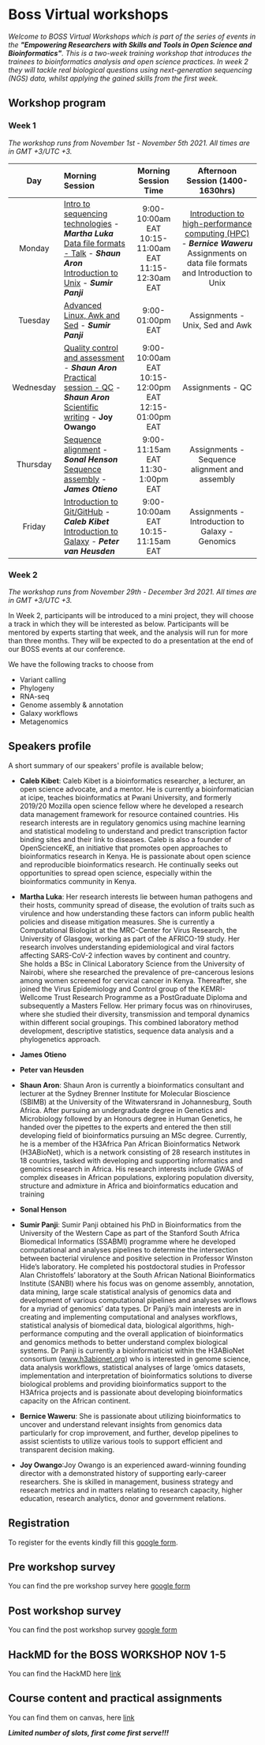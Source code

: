 # Boss Virtual workshops

_Welcome to BOSS Virtual Workshops which is part of the series of events in the **"Empowering Researchers with Skills and Tools in Open Science and Bioinformatics"**. This is a two-week training workshop that introduces the trainees to bioinformatics analysis and open science practices. In week 2 they will tackle real biological questions using next-generation sequencing (NGS) data, whilst applying the gained skills from the first week._


## Workshop program
### Week 1

_The workshop runs from November 1st - November 5th 2021. All times are in GMT +3/UTC +3._

| **Day** | **Morning Session** | **Morning Session Time** | **Afternoon Session (1400-1630hrs)** |
|:-------:|:---------------------------|:-----------------------------:|:-----------------------------:|
| Monday | [Intro to sequencing technologies]() - **_Martha Luka_** <br />[Data file formats - Talk]() - **_Shaun Aron_** <br />[Introduction to Unix]() - **_Sumir Panji_** | 9:00-10:00am EAT<br />10:15-11:00am EAT<br  />11:15-12:30am EAT | [Introduction to high-performance computing (HPC)]() - **_Bernice Waweru_** <br /> Assignments on data file formats and Introduction to Unix |
| Tuesday | [Advanced Linux, Awk and Sed]() - **_Sumir Panji_** | 9:00-01:00pm EAT | Assignments - Unix, Sed and Awk |
| Wednesday | [Quality control and assessment]() - **_Shaun Aron_** <br />[Practical session - QC]() - **_Shaun Aron_** <br /> [Scientific writing]() - **Joy Owango** | 9:00-10:00am EAT <br /> 10:15-12:00pm EAT <br /> 12:15-01:00pm EAT | Assignments - QC |
| Thursday | [Sequence alignment]() - **_Sonal Henson_** <br />[Sequence assembly]() - **_James Otieno_** | 9:00-11:15am EAT <br /> 11:30-1:00pm EAT  | Assignments - Sequence alignment and assembly |
| Friday | [Introduction to Git/GitHub]() - **_Caleb Kibet_** <br /> [Introduction to Galaxy]() - **_Peter van Heusden_** | 9:00-10:00am EAT <br /> 10:15-11:15am EAT | Assignments - Introduction to Galaxy - Genomics |

### Week 2

_The workshop runs from November 29th - December 3rd 2021. All times are in GMT +3/UTC +3._

In Week 2, participants will be introduced to a mini project, they will choose a track in which they will be interested as below. Participants will be mentored by experts starting that week, and the analysis will run for more than three months. They will be expected to do a presentation at the end of our BOSS events at our conference.  

We have the following tracks to choose from
 - Variant calling 
 - Phylogeny 
 - RNA-seq 
 - Genome assembly & annotation 
 - Galaxy workflows
 - Metagenomics 


## Speakers profile
A short summary of our speakers' profile is available below;
- **Caleb Kibet**: Caleb Kibet is a bioinformatics researcher, a lecturer, an open science advocate, and a mentor. He is currently a bioinformatician at icipe, teaches bioinformatics at Pwani University, and formerly 2019/20 Mozilla open science fellow where he developed a research data management framework for resource contained countries. His research interests are in regulatory genomics using machine learning and statistical modeling to understand and predict transcription factor binding sites and their link to diseases. Caleb is also a founder of OpenScienceKE, an initiative that promotes open approaches to bioinformatics research in Kenya. He is passionate about open science and reproducible bioinformatics research. He continually seeks out opportunities to spread open science, especially within the bioinformatics community in Kenya.

- **Martha Luka**: Her research interests lie between human pathogens and their hosts, community spread of disease, the evolution of traits such as virulence and how understanding these factors can inform public health policies and disease mitigation measures. She is currently a Computational Biologist at the MRC-Center for Virus Research, the University of Glasgow, working as part of the AFRICO-19 study. Her research involves understanding epidemiological and viral factors affecting SARS-CoV-2 infection waves by continent and country.  
She holds a BSc in Clinical Laboratory Science from the University of Nairobi, where she researched the prevalence of pre-cancerous lesions among women screened for cervical cancer in Kenya. Thereafter, she joined the Virus Epidemiology and Control group of the KEMRI-Wellcome Trust Research Programme as a PostGraduate Diploma and subsequently a Masters Fellow. Her primary focus was on rhinoviruses, where she studied their diversity, transmission and temporal dynamics within different social groupings. This combined laboratory method development, descriptive statistics, sequence data analysis and a phylogenetics approach.

- **James Otieno**
- **Peter van Heusden**
- **Shaun Aron**: Shaun Aron is currently a bioinformatics consultant and lecturer at the Sydney Brenner Institute for Molecular Bioscience (SBIMB) at the University of the Witwatersrand in Johannesburg, South Africa. After pursuing an undergraduate degree in Genetics and Microbiology followed by an Honours degree in Human Genetics, he handed over the pipettes to the experts and entered the then still developing field of bioinformatics pursuing an MSc degree. Currently, he is a member of the H3Africa Pan African Bioinformatics Network (H3ABioNet), which is a network consisting of 28 research institutes in 18 countries, tasked with developing and supporting informatics and genomics research in Africa. His research interests include GWAS of complex diseases in African populations, exploring population diversity, structure and admixture in Africa and bioinformatics education and training

- **Sonal Henson**
- **Sumir Panji**: Sumir Panji obtained his PhD in Bioinformatics from the University of the Western Cape as part of the Stanford South Africa Biomedical Informatics (SSABMI) programme where he developed computational and analyses pipelines to determine the intersection between bacterial virulence and positive selection in Professor Winston Hide’s laboratory. He completed his postdoctoral studies in Professor Alan Christoffels’ laboratory at the South African National Bioinformatics Institute (SANBI) where his focus was on genome assembly, annotation, data mining, large scale statistical analysis of genomics data and development of various computational pipelines and analyses workflows for a myriad of genomics’ data types. Dr Panji’s main interests are in creating and implementing computational and analyses workflows, statistical analysis of biomedical data, biological algorithms, high-performance computing and the overall application of bioinformatics and genomics methods to better understand complex biological systems. Dr Panji is currently a bioinformaticist within the H3ABioNet consortium (www.h3abionet.org) who is interested in genome science, data analysis workflows, statistical analyses of large ‘omics datasets, implementation and interpretation of bioinformatics solutions to diverse biological problems and providing bioinformatics support to the H3Africa projects and is passionate about developing bioinformatics capacity on the African continent.

- **Bernice Waweru**: She is passionate about utilizing bioinformatics to uncover and understand relevant insights from genomics data particularly for crop improvement, and further, develop pipelines to assist scientists to utilize various tools to support efficient and transparent decision making.
- **Joy Owango**:Joy Owango is an experienced award-winning founding director with a demonstrated history of supporting early-career researchers. She is skilled in management, business strategy and research metrics and in matters relating to research capacity, higher education, research analytics, donor and government relations.

## Registration
To register for the events kindly fill this [google form](https://forms.gle/TKu5AgBUJj98LWXi7).

## Pre workshop survey
You can find the pre workshop survey here [google form](https://forms.gle/LgWuvnihQGgzArjh6)

## Post workshop survey
You can find the post workshop survey [google form](https://forms.gle/QDG9yc6pYx8jtEEY6)

## HackMD for the BOSS WORKSHOP NOV 1-5
You can find the HackMD here [link](https://hackmd.io/EISi7AOGQTmBMgupeBBscQ)

## Course content and practical assignments
You can find them on canvas, here [link](https://canvas.instructure.com/courses/3735217)

**_Limited number of slots, first come first serve!!!_**

